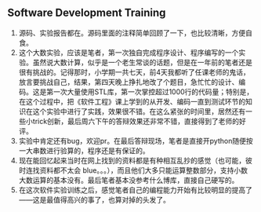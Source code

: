 ## Software Development Training

1. 源码、实验报告都在。源码里面的注释简单回顾了一下，也比较清晰，方便自食。
2. 这个大数实验，应该是笔者，第一次独自完成程序设计、程序编写的一个实验。虽然说大数计算，似乎是一个老生常谈的话题，但是在一年前的笔者还是很有挑战的。记得那时，小学期一共七天，前4天我都听了任课老师的鬼话，放言要挑战自己，结果，第四天晚上挣扎地改了个题目，急忙忙的设计、编码。这是第一次大量使用STL库，第一次掌控超过1000行的代码量；特别是，在这个过程中，把《软件工程》课上学到的从开发、编码一直到测试环节的知识在这个实验中进行了实践，效果很不错。在这么紧张的时间里，居然还有一些小trick创新，最后周六下午的答辩效果还非常不错，直接得到了老师的好评。
3. 实验中肯定还有bug，欢迎pr。在最后答辩现场，笔者是直接开python随便按一大串数进行验算的，程序还是有保证的。
4. 现在能回忆起来当时在网上找到的资料都是有种相互乱抄的感觉（也可能，彼时连找资料都不太会 blue。。。），而且他们大多只能运算整数部分，支持小数大数运算的基本没有。最后笔者基本没参考什么博库，直接自己硬写的。
5. 在这次软件实验训练之后，感觉笔者自己的编程能力开始有比较明显的提高了——这是最值得高兴的事了，也算对掉的头发了。